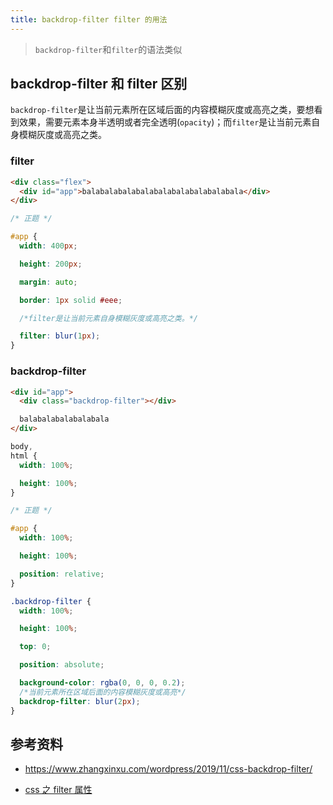 ```yaml
---
title: backdrop-filter filter 的用法
---
```


> `backdrop-filter`和`filter`的语法类似

## backdrop-filter 和 filter 区别

`backdrop-filter`是让当前元素所在区域后面的内容模糊灰度或高亮之类，要想看到效果，需要元素本身半透明或者完全透明(`opacity`)；而`filter`是让当前元素自身模糊灰度或高亮之类。

### filter

```html
<div class="flex">
  <div id="app">balabalabalabalabalabalabalabalabala</div>
</div>
```

```css
/* 正题 */

#app {
  width: 400px;

  height: 200px;

  margin: auto;

  border: 1px solid #eee;

  /*filter是让当前元素自身模糊灰度或高亮之类。*/

  filter: blur(1px);
}
```

### backdrop-filter

```html
<div id="app">
  <div class="backdrop-filter"></div>

  balabalabalabalabala
</div>
```

```css
body,
html {
  width: 100%;

  height: 100%;
}

/* 正题 */

#app {
  width: 100%;

  height: 100%;

  position: relative;
}

.backdrop-filter {
  width: 100%;

  height: 100%;

  top: 0;

  position: absolute;

  background-color: rgba(0, 0, 0, 0.2);
  /*当前元素所在区域后面的内容模糊灰度或高亮*/
  backdrop-filter: blur(2px);
}
```

## 参考资料

- https://www.zhangxinxu.com/wordpress/2019/11/css-backdrop-filter/

- [css 之 filter 属性](./filter.md)
